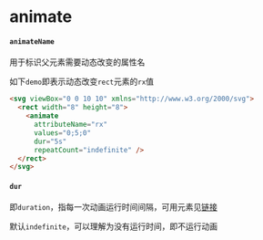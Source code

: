 # animate

#### `animateName`

用于标识父元素需要动态改变的属性名

如下`demo`即表示动态改变`rect`元素的`rx`值

```html
<svg viewBox="0 0 10 10" xmlns="http://www.w3.org/2000/svg">
  <rect width="8" height="8">
    <animate
      attributeName="rx"
      values="0;5;0"
      dur="5s"
      repeatCount="indefinite" />
  </rect>
</svg>
```

#### `dur`

即`duration`，指每一次动画运行时间间隔，可用元素见[链接](https://developer.mozilla.org/zh-CN/docs/Web/SVG/Element#animation)

默认`indefinite`，可以理解为没有运行时间，即不运行动画
